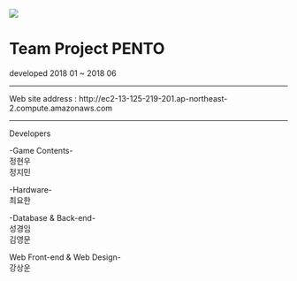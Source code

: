 <p ><img src="http://ec2-13-125-219-201.ap-northeast-2.compute.amazonaws.com/images/web/aaa222.png"></p>

<h1>
Team Project  PENTO
</h1>

developed 2018 01 ~ 2018 06 
<hr>
Web site address : http://ec2-13-125-219-201.ap-northeast-2.compute.amazonaws.com
<hr>
Developers

-Game Contents- <br>
정현우<br>
정지민
<br>

-Hardware-<br>
최요한
<br>

-Database & Back-end-<br>
성경임<br>
김영문
<br>

Web Front-end & Web Design-<br>
강상운

